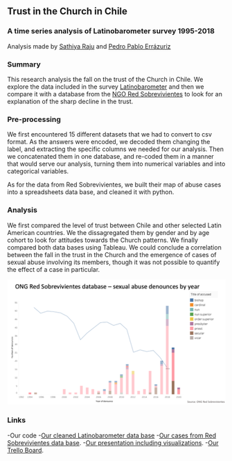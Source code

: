 ## Trust in the Church in Chile
### A time series analysis of Latinobarometer survey 1995-2018
Analysis made by [Sathiya Raju](www.linkedin.com/in/sathiya-raju) and [Pedro Pablo Errázuriz](https://www.linkedin.com/in/pedropablo-errazuriz/)

### Summary

This research analysis the fall on the trust of the Church in Chile. We explore the data included in the survey [Latinobarometer](https://www.latinobarometro.org/latContents.jsp) and then we compare it with a database from the [NGO Red Sobrevivientes](https://www.redsobrevivientes.org/post/mapa-abusos) to look for an explanation of the sharp decline in the trust. 

### Pre-processing

We first encountered 15 different datasets that we had to convert to csv format. As the answers were encoded, we decoded them changing the label, and extracting the specific columns we needed for our analysis. Then we concatenated them in one database, and re-coded them in a manner that would serve our analysis, turning them into numerical variables and into categorical variables. 

As for the data from Red Sobrevivientes, we built their map of abuse cases into a spreadsheets data base, and cleaned it with python. 

### Analysis

We first compared the level of trust between Chile and other selected Latin American countries. We the dissagregated them by gender and by age cohort to look for attitudes towards the Church patterns. We finally compared both data bases using Tableau. We could conclude a correlation between the fall in the trust in the Church and the emergence of cases of sexual abuse involving its members, though it was not possible to quantify the effect of a case in particular. 

![decline in trust and emergence of cases](https://github.com/pedropabloerr/trust-in-the-church-in-chile/blob/main/images/Screenshot%202021-07-02%20at%2010.03.40.png?raw=true)

### Links

-Our code
-[Our cleaned Latinobarometer data base](https://github.com/pedropabloerr/trust-in-the-church-in-chile/blob/main/databases/data_all_v6.csv)
-[Our cases from Red Sobrevivientes data base](https://github.com/pedropabloerr/trust-in-the-church-in-chile/blob/main/databases/Cases_DataBase_V2.csv). 
-[Our presentation including visualizations](https://github.com/pedropabloerr/trust-in-the-church-in-chile/blob/main/presentation/Presentation.pdf).
-[Our Trello Board](https://trello.com/b/GzzGcTCn/mid-term-project "trello board trust in the church project").
